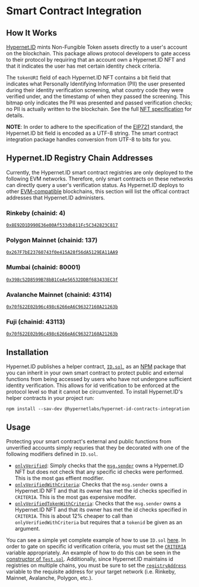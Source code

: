 # Smart Contract Integration

## How It Works
[Hypernet.ID](https://hypernet.id/) mints Non-Fungible Token assets directly to a user's account on the blockchain. 
This package allows protocol developers to gate access to their protocol by requiring that an account own a Hypernet.ID 
NFT and that it indicates the user has met certain identity check criteria. 

The `tokenURI` field of each Hypernet.ID NFT contains a bit field that indicates what Personally Identifying Information (PII) 
the user presented during their identity verification screening, what country code they were verified under, and the timestamp
of when they passed the screening. This bitmap only indicates the PII was presented and passed verification checks; no PII is 
actually written to the blockchain. See the full [NFT specification](/packages/developer-docs/token-specification.md) for details.

**NOTE**: In order to adhere to the specification of the [EIP721](https://eips.ethereum.org/EIPS/eip-721) standard, the Hypernet.ID 
bit field is encoded as a UTF-8 string. The smart contract integration package handles conversion from UTF-8 to bits for you.

## Hypernet.ID Registry Chain Addresses
Currently, the Hypernet.ID smart contract registries are only deployed to the following EVM networks. Therefore, only smart contracts
on these networks can directly query a user's verification status. As Hypernet.ID deploys to other 
[EVM-compatible](https://ethereum.org/en/developers/docs/evm/) blockchains, this section will list the offical contract 
addresses that Hypernet.ID administers. 

### Rinkeby (chainid: 4)
[`0x8E92D1D990E36e00Af533db811Fc5C342823C817`](https://rinkeby.etherscan.io/address/0x8E92D1D990E36e00Af533db811Fc5C342823C817)

### Polygon Mainnet (chainid: 137)
[`0x267F7bE23760743f0e415A28f56dA5129EA11AA9`](https://polygonscan.com/address/0x267F7bE23760743f0e415A28f56dA5129EA11AA9)

### Mumbai (chainid: 80001)
[`0x398c52D8599B78bB1CeAe56532DDBf683433EC3f`](https://mumbai.polygonscan.com/address/0x398c52D8599B78bB1CeAe56532DDBf683433EC3f)

### Avalanche Mainnet (chainid: 43114)
[`0x70f622E02b96c498c6266eA6C96327160A21263b`](https://snowtrace.io/address/0x70f622E02b96c498c6266eA6C96327160A21263b)

### Fuji (chainid: 43113)
[`0x70f622E02b96c498c6266eA6C96327160A21263b`](https://testnet.avascan.info/blockchain/c/address/0x70f622E02b96c498c6266eA6C96327160A21263b)

## Installation
Hypernet.ID publishes a helper contract, 
[`ID.sol`](https://github.com/GoHypernet/Hypernet.ID-Public/blob/develop/packages/contracts-integration/contracts/ID.sol), 
as an [NPM](https://www.npmjs.com/package/@hypernetlabs/hypernet-id-contracts-integration) package that you can inherit in your 
own smart contract to protect public and external functions from being accessed by users who have not undergone sufficient identity 
verification. This allows for id verification to be enforced at the protocol level so that it cannot be circumvented. To install 
Hypernet.ID's helper contracts in your project run:

```
npm install --sav-dev @hypernetlabs/hypernet-id-contracts-integration
```

## Usage
Protecting your smart contract's external and public functions from unverified accounts simply requries that they be 
decorated with one of the following modifiers defined in `ID.sol`.

- [`onlyVerified`](https://github.com/GoHypernet/Hypernet.ID-Public/blob/develop/packages/contracts-integration/contracts/ID.sol#L32): Simply checks that the [`msg.sender`](https://docs.soliditylang.org/en/v0.8.10/structure-of-a-contract.html?highlight=msg.sender#function-modifiers) owns a Hypernet.ID NFT but does not check that any specific id checks were performed. This is the most gas effient modifier.
- [`onlyVerifiedWithCriteria`](https://github.com/GoHypernet/Hypernet.ID-Public/blob/develop/packages/contracts-integration/contracts/ID.sol#L13): Checks that the `msg.sender` owns a Hypernet.ID NFT and that its owner has met the id checks specified in `CRITERIA`. This is the most gas expensive modifer.
- [`onlyVerifiedTokenWithCriteria`](https://github.com/GoHypernet/Hypernet.ID-Public/blob/develop/packages/contracts-integration/contracts/ID.sol#L22): Checks that the `msg.sender` owns a Hypernet.ID NFT and that its owner has met the id checks specified in `CRITERIA`. This is about 12% cheaper to call than `onlyVerifiedWithCriteria` but requires that a `tokenid` be given as an argument.

You can see a simple yet complete example of how to use `ID.sol` 
[here](https://github.com/GoHypernet/Hypernet.ID-Public/blob/develop/packages/contracts-integration/contracts/Test.sol). In order to gate on specific
id verification criteria, you must set the [`CRITERIA`](https://github.com/GoHypernet/Hypernet.ID-Public/blob/develop/packages/contracts-integration/contracts/ID.sol#L10) 
variable appropriately. An example of how to do this can be seen in the [constructor of `Test.sol`](https://github.com/GoHypernet/Hypernet.ID-Public/blob/develop/packages/contracts-integration/contracts/Test.sol#L15). 
Additionally, since Hypernet.ID maintains id registries on multiple chains, you must be sure to set the 
[`registryAddress`](https://github.com/GoHypernet/Hypernet.ID-Public/blob/develop/packages/contracts-integration/contracts/ID.sol#L9) 
variable to the requisite address for your target network (i.e. Rinkeby, Mainnet, Avalanche, Polygon, etc.). 
